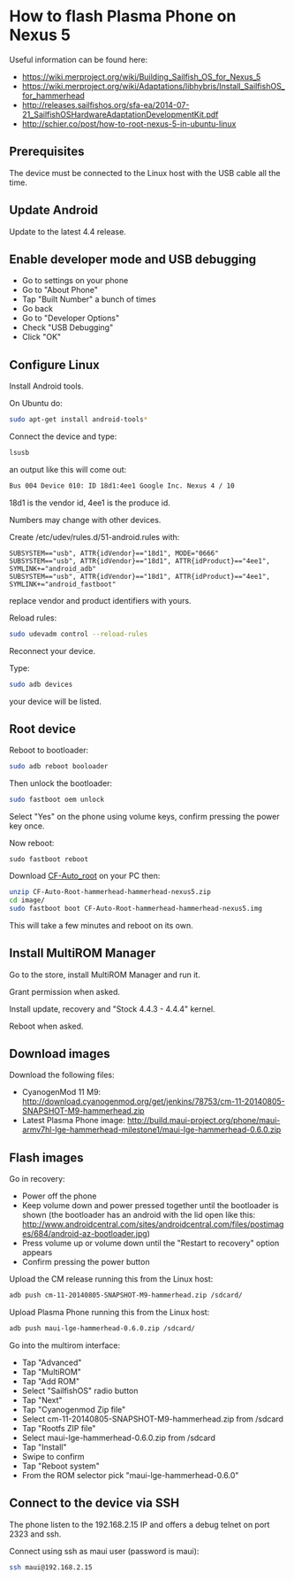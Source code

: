 How to flash Plasma Phone on Nexus 5
====================================

Useful information can be found here:

* https://wiki.merproject.org/wiki/Building_Sailfish_OS_for_Nexus_5
* https://wiki.merproject.org/wiki/Adaptations/libhybris/Install_SailfishOS_for_hammerhead
* http://releases.sailfishos.org/sfa-ea/2014-07-21_SailfishOSHardwareAdaptationDevelopmentKit.pdf
* http://schier.co/post/how-to-root-nexus-5-in-ubuntu-linux

## Prerequisites

The device must be connected to the Linux host with the USB cable all the time.

## Update Android

Update to the latest 4.4 release.

## Enable developer mode and USB debugging

* Go to settings on your phone
* Go to "About Phone"
* Tap "Built Number" a bunch of times
* Go back
* Go to "Developer Options"
* Check "USB Debugging"
* Click "OK"

## Configure Linux

Install Android tools.

On Ubuntu do:

```sh
sudo apt-get install android-tools*
```

Connect the device and type:

```sh
lsusb
```

an output like this will come out:

```sh
Bus 004 Device 010: ID 18d1:4ee1 Google Inc. Nexus 4 / 10
```

18d1 is the vendor id, 4ee1 is the produce id.

Numbers may change with other devices.

Create /etc/udev/rules.d/51-android.rules with:

```
SUBSYSTEM=="usb", ATTR{idVendor}=="18d1", MODE="0666"
SUBSYSTEM=="usb", ATTR{idVendor}=="18d1", ATTR{idProduct}=="4ee1", SYMLINK+="android_adb"
SUBSYSTEM=="usb", ATTR{idVendor}=="18d1", ATTR{idProduct}=="4ee1", SYMLINK+="android_fastboot"
```

replace vendor and product identifiers with yours.

Reload rules:

```sh
sudo udevadm control --reload-rules
```

Reconnect your device.

Type:

```sh
sudo adb devices
```

your device will be listed.

## Root device

Reboot to bootloader:

```sh
sudo adb reboot booloader
```

Then unlock the bootloader:

```sh
sudo fastboot oem unlock
```

Select "Yes" on the phone using volume keys, confirm pressing the power key once.

Now reboot:

```
sudo fastboot reboot
```

Download [CF-Auto_root](http://download.chainfire.eu/363/CF-Root/CF-Auto-Root/CF-Auto-Root-hammerhead-hammerhead-nexus5.zip)
on your PC then:

```sh
unzip CF-Auto-Root-hammerhead-hammerhead-nexus5.zip
cd image/
sudo fastboot boot CF-Auto-Root-hammerhead-hammerhead-nexus5.img
```

This will take a few minutes and reboot on its own.

## Install MultiROM Manager

Go to the store, install MultiROM Manager and run it.

Grant permission when asked.

Install update, recovery and "Stock 4.4.3 - 4.4.4" kernel.

Reboot when asked.

## Download images

Download the following files:

* CyanogenMod 11 M9: http://download.cyanogenmod.org/get/jenkins/78753/cm-11-20140805-SNAPSHOT-M9-hammerhead.zip
* Latest Plasma Phone image: http://build.maui-project.org/phone/maui-armv7hl-lge-hammerhead-milestone1/maui-lge-hammerhead-0.6.0.zip

## Flash images

Go in recovery:

* Power off the phone
* Keep volume down and power pressed together until the bootloader is shown
  (the bootloader has an android with the lid open like this: http://www.androidcentral.com/sites/androidcentral.com/files/postimages/684/android-az-bootloader.jpg)
* Press volume up or volume down until the "Restart to recovery" option appears
* Confirm pressing the power button

Upload the CM release running this from the Linux host:

```sh
adb push cm-11-20140805-SNAPSHOT-M9-hammerhead.zip /sdcard/
```

Upload Plasma Phone running this from the Linux host:

```sh
adb push maui-lge-hammerhead-0.6.0.zip /sdcard/
```

Go into the multirom interface:

* Tap "Advanced"
* Tap "MultiROM"
* Tap "Add ROM"
* Select "SailfishOS" radio button
* Tap "Next"
* Tap "Cyanogenmod Zip file"
* Select cm-11-20140805-SNAPSHOT-M9-hammerhead.zip from /sdcard
* Tap "Rootfs ZIP file"
* Select maui-lge-hammerhead-0.6.0.zip from /sdcard
* Tap "Install"
* Swipe to confirm
* Tap "Reboot system"
* From the ROM selector pick "maui-lge-hammerhead-0.6.0"

## Connect to the device via SSH

The phone listen to the 192.168.2.15 IP and offers a debug telnet on port 2323 and ssh.

Connect using ssh as maui user (password is maui):

```sh
ssh maui@192.168.2.15
```
